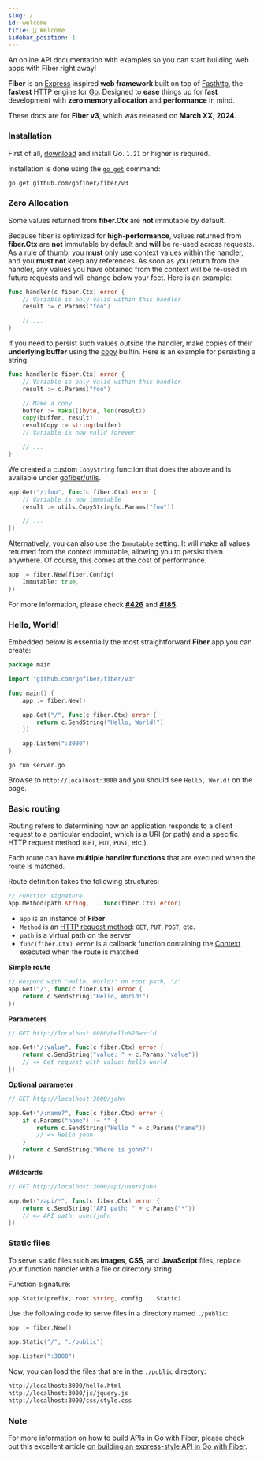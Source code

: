 ```yaml
---
slug: /
id: welcome
title: 👋 Welcome
sidebar_position: 1
---
```

An online API documentation with examples so you can start building web apps with Fiber right away!

**Fiber** is an [Express](https://github.com/expressjs/express) inspired **web framework** built on top of [Fasthttp](https://github.com/valyala/fasthttp), the **fastest** HTTP engine for [Go](https://go.dev/doc/). Designed to **ease** things up for **fast** development with **zero memory allocation** and **performance** in mind.

These docs are for **Fiber v3**, which was released on **March XX, 2024**.

### Installation

First of all, [download](https://go.dev/dl/) and install Go. `1.21` or higher is required.

Installation is done using the [`go get`](https://pkg.go.dev/cmd/go/#hdr-Add_dependencies_to_current_module_and_install_them) command:

```bash
go get github.com/gofiber/fiber/v3
```

### Zero Allocation
Some values returned from **fiber.Ctx** are **not** immutable by default.

Because fiber is optimized for **high-performance**, values returned from **fiber.Ctx** are **not** immutable by default and **will** be re-used across requests. As a rule of thumb, you **must** only use context values within the handler, and you **must not** keep any references. As soon as you return from the handler, any values you have obtained from the context will be re-used in future requests and will change below your feet. Here is an example:

```go
func handler(c fiber.Ctx) error {
    // Variable is only valid within this handler
    result := c.Params("foo") 

    // ...
}
```

If you need to persist such values outside the handler, make copies of their **underlying buffer** using the [copy](https://pkg.go.dev/builtin/#copy) builtin. Here is an example for persisting a string:

```go
func handler(c fiber.Ctx) error {
    // Variable is only valid within this handler
    result := c.Params("foo")

    // Make a copy
    buffer := make([]byte, len(result))
    copy(buffer, result)
    resultCopy := string(buffer) 
    // Variable is now valid forever

    // ...
}
```

We created a custom `CopyString` function that does the above and is available under [gofiber/utils](https://github.com/gofiber/utils).

```go
app.Get("/:foo", func(c fiber.Ctx) error {
	// Variable is now immutable
	result := utils.CopyString(c.Params("foo")) 

	// ...
})
```

Alternatively, you can also use the `Immutable` setting. It will make all values returned from the context immutable, allowing you to persist them anywhere. Of course, this comes at the cost of performance.

```go
app := fiber.New(fiber.Config{
	Immutable: true,
})
```

For more information, please check [**\#426**](https://github.com/gofiber/fiber/issues/426) and [**\#185**](https://github.com/gofiber/fiber/issues/185).

### Hello, World!

Embedded below is essentially the most straightforward **Fiber** app you can create:

```go
package main

import "github.com/gofiber/fiber/v3"

func main() {
	app := fiber.New()

	app.Get("/", func(c fiber.Ctx) error {
		return c.SendString("Hello, World!")
	})

	app.Listen(":3000")
}
```

```text
go run server.go
```

Browse to `http://localhost:3000` and you should see `Hello, World!` on the page.

### Basic routing

Routing refers to determining how an application responds to a client request to a particular endpoint, which is a URI (or path) and a specific HTTP request method (`GET`, `PUT`, `POST`, etc.).

Each route can have **multiple handler functions** that are executed when the route is matched.

Route definition takes the following structures:

```go
// Function signature
app.Method(path string, ...func(fiber.Ctx) error)
```

- `app` is an instance of **Fiber**
- `Method` is an [HTTP request method](https://docs.gofiber.io/api/app#route-handlers): `GET`, `PUT`, `POST`, etc.
- `path` is a virtual path on the server
- `func(fiber.Ctx) error` is a callback function containing the [Context](https://docs.gofiber.io/api/ctx) executed when the route is matched

**Simple route**

```go
// Respond with "Hello, World!" on root path, "/"
app.Get("/", func(c fiber.Ctx) error {
	return c.SendString("Hello, World!")
})
```

**Parameters**

```go
// GET http://localhost:8080/hello%20world

app.Get("/:value", func(c fiber.Ctx) error {
	return c.SendString("value: " + c.Params("value"))
	// => Get request with value: hello world
})
```

**Optional parameter**

```go
// GET http://localhost:3000/john

app.Get("/:name?", func(c fiber.Ctx) error {
	if c.Params("name") != "" {
		return c.SendString("Hello " + c.Params("name"))
		// => Hello john
	}
	return c.SendString("Where is john?")
})
```

**Wildcards**

```go
// GET http://localhost:3000/api/user/john

app.Get("/api/*", func(c fiber.Ctx) error {
	return c.SendString("API path: " + c.Params("*"))
	// => API path: user/john
})
```

### Static files

To serve static files such as **images**, **CSS**, and **JavaScript** files, replace your function handler with a file or directory string.

Function signature:

```go
app.Static(prefix, root string, config ...Static)
```

Use the following code to serve files in a directory named `./public`:

```go
app := fiber.New()

app.Static("/", "./public") 

app.Listen(":3000")
```

Now, you can load the files that are in the `./public` directory:

```bash
http://localhost:3000/hello.html
http://localhost:3000/js/jquery.js
http://localhost:3000/css/style.css
```

### Note

For more information on how to build APIs in Go with Fiber, please check out this excellent article
[on building an express-style API in Go with Fiber](https://blog.logrocket.com/express-style-api-go-fiber/).
